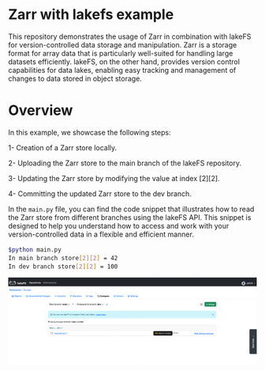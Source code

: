# Zarr with lakefs example

This repository demonstrates the usage of Zarr in combination with lakeFS for version-controlled data storage and manipulation. Zarr is a storage format for array data that is particularly well-suited for handling large datasets efficiently. lakeFS, on the other hand, provides version control capabilities for data lakes, enabling easy tracking and management of changes to data stored in object storage.

# Overview 
In this example, we showcase the following steps:

1- Creation of a Zarr store locally.

2- Uploading the Zarr store to the main branch of the lakeFS repository.

3- Updating the Zarr store by modifying the value at index [2][2].

4- Committing the updated Zarr store to the dev branch.


In the `main.py` file, you can find the code snippet that illustrates how to read the Zarr store from different branches using the lakeFS API. This snippet is designed to help you understand how to access and work with your version-controlled data in a flexible and efficient manner.

```bash
$python main.py
In main branch store[2][2] = 42
In dev branch store[2][2] = 100

```




![](./images/lakefs_branches.png)



